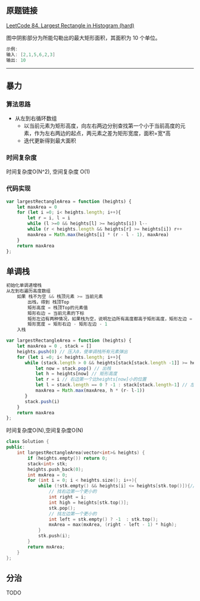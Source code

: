 ## 原题链接

[LeetCode 84. Largest Rectangle in Histogram (hard)](https://leetcode-cn.com/problems/largest-rectangle-in-histogram/)

图中阴影部分为所能勾勒出的最大矩形面积，其面积为 10 个单位。

```cpp
示例:
输入: [2,1,5,6,2,3]
输出: 10
```

----

## 暴力

### 算法思路

- 从左到右循环数组
  - 以当前元素为矩形高度，向左右两边分别查找第一个小于当前高度的元素，作为左右两边的起点，两元素之差为矩形宽度，面积=宽*高
  - 迭代更新得到最大面积

### 时间复杂度

时间复杂度O(N^2), 空间复杂度 O(1)

### 代码实现

```javascript
var largestRectangleArea = function (heights) {
    let maxArea = 0
    for (let i =0; i< heights.length; i++){
        let r = i, l = i
        while (l >=0 && heights[l] >= heights[i]) l--
        while (r < heights.length && heights[r] >= heights[i]) r++
        maxArea = Math.max(heights[i] * (r - l - 1), maxArea)
    }
    return maxArea
};
```

## 单调栈

```cpp
初始化单调递增栈
从左到右遍历高度数组
    如果 栈不为空 && 栈顶元素 >= 当前元素
        出栈，得到 栈顶Top
        矩形高度 = 栈顶Top的元素值
        矩形右边 = 当前元素的下标
        矩形左边有两种情况，如果栈为空，说明左边所有高度都高于矩形高度，矩形左边 = 0；如果栈不为空，左边 = 现在的栈顶下标
        矩形宽度 = 矩形右边 - 矩形左边 - 1
    入栈
```

```javascript
var largestRectangleArea = function (heights) {
    let maxArea = 0 , stack = []
    heights.push(0) // 压入0，使单调栈所有元素弹出
    for (let i =0; i< heights.length; i++){
       while (stack.length > 0 && heights[stack[stack.length -1]] >= heights[i]){
           let now = stack.pop() // 出栈
           let h = heights[now] // 矩形高度
           let r = i // 右边第一个比heights[now]小的位置
           let l = stack.length == 0 ? -1 : stack[stack.length-1] // 左边第一个比heights[now]小的位置
           maxArea = Math.max(maxArea, h * (r- l-1))
       }
       stack.push(i)
    }
    return maxArea
};
```

时间复杂度O(N),空间复杂度O(N)

```cpp
class Solution {
public:
    int largestRectangleArea(vector<int>& heights) {
        if (heights.empty()) return 0;
        stack<int> stk;
        heights.push_back(0);
        int mxArea = 0;
        for (int i = 0; i < heights.size(); i++){
            while (!stk.empty() && heights[i] <= heights[stk.top()]){// 单增栈
                // 找右边第一个更小的
                int right = i;
                int high = heights[stk.top()];
                stk.pop();
                // 找左边第一个更小的
                int left = stk.empty() ? -1  : stk.top();
                mxArea = max(mxArea, (right - left - 1) * high);
            }
            stk.push(i);
        }
        return mxArea;
    }
};
```

## 分治

TODO
